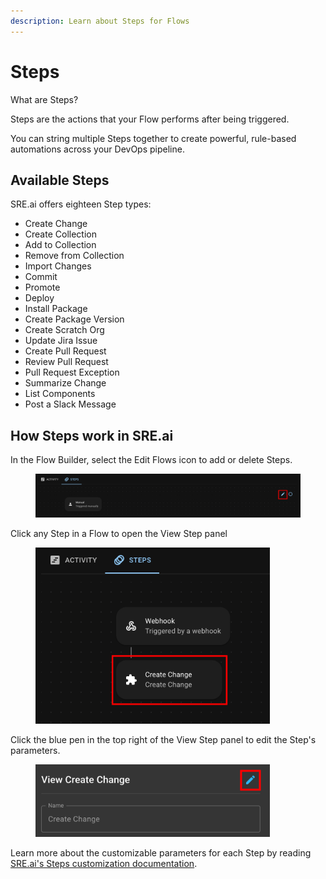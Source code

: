 ```yaml
---
description: Learn about Steps for Flows
---
```


# Steps

What are Steps?

Steps are the actions that your Flow performs after being triggered.&#x20;

You can string multiple Steps together to create powerful, rule-based automations across your DevOps pipeline.

## Available Steps

SRE.ai offers eighteen Step types:

* Create Change
* Create Collection
* Add to Collection
* Remove from Collection
* Import Changes
* Commit
* Promote
* Deploy
* Install Package
* Create Package Version
* Create Scratch Org
* Update Jira Issue
* Create Pull Request
* Review Pull Request
* Pull Request Exception
* Summarize Change
* List Components
* Post a Slack Message

## How Steps work in SRE.ai

In the Flow Builder, select the Edit Flows icon to add or delete Steps.

<figure><img src="../../.gitbook/assets/EditStepHighlight.png" alt=""><figcaption></figcaption></figure>

Click any Step in a Flow to open the View Step panel

<figure><img src="../../.gitbook/assets/EditStepHighlight2.png" alt="" width="375"><figcaption></figcaption></figure>

Click the blue pen in the top right of the View Step panel to edit the Step's parameters.

<figure><img src="../../.gitbook/assets/ViewStepPanel.png" alt="" width="375"><figcaption></figcaption></figure>

Learn more about the customizable parameters for each Step by reading[ SRE.ai's Steps customization documentation](steps-customization.md).
